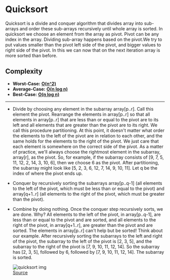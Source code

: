 # Quicksort

Quicksort is a divide and conquer algorithm that divides array into sub-arrays and order these sub-arrays recursively until whole array is sorted. In quicksort we choose an element from the array as pivot. Pivot can be any index in the array. Dividing sub-array happens based on the pivot.We try to put values smaller than the pivot left side of the pivot, and bigger values to right side of the pivot. In this we can now that on the next iteration array is more sorted than before.

## Complexity

- <b>Worst-Case:</b> <u><b>O(n^2)</b></u>
- <b>Average-Case:</b> <u><b>O(n log n)</b></u>
- <b>Best-Case:</b> <u><b>O(n log n)</b></u>

---

- Divide by choosing any element in the subarray array[p..r]. Call this element the pivot.
  Rearrange the elements in array[p..r] so that all elements in array[p..r] that are less than or equal to the pivot are to its left and all elements that are greater than the pivot are to its right. We call this procedure partitioning. At this point, it doesn't matter what order the elements to the left of the pivot are in relation to each other, and the same holds for the elements to the right of the pivot. We just care that each element is somewhere on the correct side of the pivot.
  As a matter of practice, we'll always choose the rightmost element in the subarray, array[r], as the pivot. So, for example, if the subarray consists of [9, 7, 5, 11, 12, 2, 14, 3, 10, 6], then we choose 6 as the pivot. After partitioning, the subarray might look like [5, 2, 3, 6, 12, 7, 14, 9, 10, 11]. Let q be the index of where the pivot ends up.
- Conquer by recursively sorting the subarrays array[p..q-1] (all elements to the left of the pivot, which must be less than or equal to the pivot) and array[q+1..r] (all elements to the right of the pivot, which must be greater than the pivot).
- Combine by doing nothing. Once the conquer step recursively sorts, we are done. Why? All elements to the left of the pivot, in array[p..q-1], are less than or equal to the pivot and are sorted, and all elements to the right of the pivot, in array[q+1..r], are greater than the pivot and are sorted. The elements in array[p..r] can't help but be sorted!
  Think about our example. After recursively sorting the subarrays to the left and right of the pivot, the subarray to the left of the pivot is [2, 3, 5], and the subarray to the right of the pivot is [7, 9, 10, 11, 12, 14]. So the subarray has [2, 3, 5], followed by 6, followed by [7, 9, 10, 11, 12, 14]. The subarray is sorted.

  ![quicksort img](https://cdn.kastatic.org/ka-perseus-images/9876d4dc59e01a4742860ae1831c20f654ed7959.png)<br>
  [Source](https://www.khanacademy.org/computing/computer-science/algorithms/quick-sort/a/overview-of-quicksort)<br>
